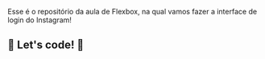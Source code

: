 
Esse é o repositório da  aula de Flexbox, na qual vamos fazer a interface de login do Instagram! 

## 🚀 Let's code! 🚀
